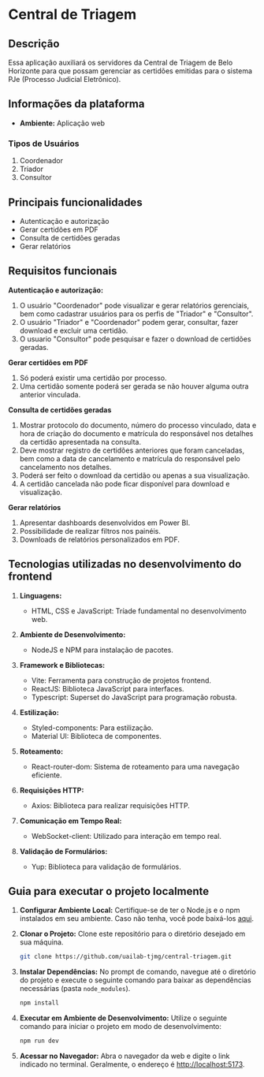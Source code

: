 # Central de Triagem

## Descrição

Essa aplicação auxiliará os servidores da Central de Triagem de Belo Horizonte para que possam gerenciar as certidões emitidas para o sistema PJe (Processo Judicial Eletrônico).

## Informações da plataforma

 - **Ambiente:** Aplicação web

### Tipos de Usuários

1. Coordenador
2. Triador
3. Consultor

## Principais funcionalidades
 
 - Autenticação e autorização
 - Gerar certidões em PDF
 - Consulta de certidões geradas
 - Gerar relatórios

## Requisitos funcionais

**Autenticação e autorização:**

1. O usuário "Coordenador" pode visualizar e gerar relatórios gerenciais, bem como cadastrar usuários para os perfis de "Triador" e "Consultor".
2. O usuário "Triador" e "Coordenador" podem gerar, consultar, fazer download e excluir uma  certidão.
3. O usuario "Consultor" pode pesquisar e fazer o download de certidões geradas.

**Gerar certidões em PDF**

1. Só poderá existir uma certidão por processo.
2. Uma certidão somente poderá ser gerada se não houver alguma outra anterior vinculada.

**Consulta de certidões geradas**

1. Mostrar protocolo do documento, número do processo vinculado, data e hora de criação do documento e matrícula do responsável nos detalhes da certidão apresentada na consulta.
2. Deve mostrar registro de certidões anteriores que foram canceladas, bem como a data de cancelamento e matrícula do responsável pelo cancelamento nos detalhes.
3. Poderá ser feito o download da certidão ou apenas a sua visualização.
4. A certidão cancelada não pode ficar disponível para download e visualização.

**Gerar relatórios**

1. Apresentar dashboards desenvolvidos em Power BI.
2. Possibilidade de realizar filtros nos painéis.
3. Downloads de relatórios personalizados em PDF.

 ## Tecnologias utilizadas no desenvolvimento do frontend

1. **Linguagens:**
   - HTML, CSS e JavaScript: Tríade fundamental no desenvolvimento web.

2. **Ambiente de Desenvolvimento:**
   - NodeJS e NPM para instalação de pacotes.

3. **Framework e Bibliotecas:**
   - Vite: Ferramenta para construção de projetos frontend.
   - ReactJS: Biblioteca JavaScript para interfaces.
   - Typescript: Superset do JavaScript para programação robusta.

4. **Estilização:**
   - Styled-components: Para estilização.
   - Material UI: Biblioteca de componentes.

5. **Roteamento:**
   - React-router-dom: Sistema de roteamento para uma navegação eficiente.

6. **Requisições HTTP:**
   - Axios: Biblioteca para realizar requisições HTTP.

7. **Comunicação em Tempo Real:**
   - WebSocket-client: Utilizado para interação em tempo real.

8. **Validação de Formulários:**
   - Yup: Biblioteca para validação de formulários.

## Guia para executar o projeto localmente

1. **Configurar Ambiente Local:**
   Certifique-se de ter o Node.js e o npm instalados em seu ambiente. Caso não tenha, você pode baixá-los [aqui](https://nodejs.org/).

2. **Clonar o Projeto:**
   Clone este repositório para o diretório desejado em sua máquina.

    ```bash
    git clone https://github.com/uailab-tjmg/central-triagem.git
    ```

3. **Instalar Dependências:**
   No prompt de comando, navegue até o diretório do projeto e execute o seguinte comando para baixar as dependências necessárias (pasta `node_modules`).

    ```bash
    npm install
    ```

4. **Executar em Ambiente de Desenvolvimento:**
   Utilize o seguinte comando para iniciar o projeto em modo de desenvolvimento:

    ```bash
    npm run dev
    ```

5. **Acessar no Navegador:**
   Abra o navegador da web e digite o link indicado no terminal. Geralmente, o endereço é [http://localhost:5173](http://localhost:5173).
